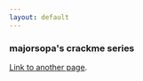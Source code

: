 ```yaml
---
layout: default
---
```


### majorsopa's crackme series

[Link to another page](./writeups/majorsopa/crackme0.html).

